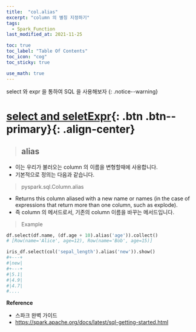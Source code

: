 ```yaml
---
title:  "col.alias"
excerpt: "column 의 별칭 지정하기"
tags:
  - Spark_Function
last_modified_at: 2021-11-25

toc: true
toc_label: "Table Of Contents"
toc_icon: "cog"
toc_sticky: true

use_math: true
---
```


select 와 expr 을 통하여 SQL 을 사용해보자
{: .notice--warning}

# [select and seletExpr](#link){: .btn .btn--primary}{: .align-center}

> ## alias 

- 이는 우리가 불러오는 column 의 이름을 변형할때에 사용합니다.
- 기본적으로 정의는 다음과 같습니다.

> pyspark.sql.Column.alias

- Returns this column aliased with a new name or names (in the case of expressions that return more than one column, such as explode).
- 즉 column 의 메서드로서, 기존의 column 이름을 바꾸는 메서드입니다.

> Example

```python
df.select(df.name, (df.age + 10).alias('age')).collect()
# [Row(name='Alice', age=12), Row(name='Bob', age=15)]
```

```python
iris_df.select(col('sepal_length').alias('new')).show()
#+---+
#|new|
#+---+
#|5.1|
#|4.9|
#|4.7|
#....
```



**Reference**

- 스파크 완벽 가이드
- https://spark.apache.org/docs/latest/sql-getting-started.html

